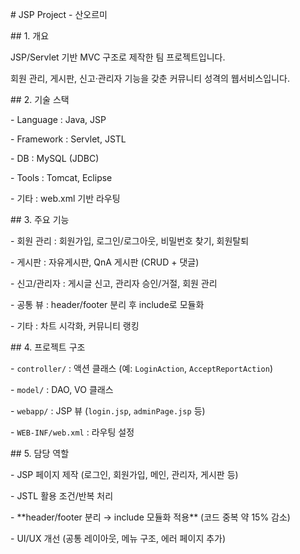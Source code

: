 \# JSP Project - 산오르미



\## 1. 개요

JSP/Servlet 기반 MVC 구조로 제작한 팀 프로젝트입니다.  

회원 관리, 게시판, 신고·관리자 기능을 갖춘 커뮤니티 성격의 웹서비스입니다.



\## 2. 기술 스택

\- Language : Java, JSP  

\- Framework : Servlet, JSTL  

\- DB : MySQL (JDBC)  

\- Tools : Tomcat, Eclipse  

\- 기타 : web.xml 기반 라우팅  



\## 3. 주요 기능

\- 회원 관리 : 회원가입, 로그인/로그아웃, 비밀번호 찾기, 회원탈퇴  

\- 게시판 : 자유게시판, QnA 게시판 (CRUD + 댓글)  

\- 신고/관리자 : 게시글 신고, 관리자 승인/거절, 회원 관리  

\- 공통 뷰 : header/footer 분리 후 include로 모듈화  

\- 기타 : 차트 시각화, 커뮤니티 랭킹  



\## 4. 프로젝트 구조

\- `controller/` : 액션 클래스 (예: `LoginAction`, `AcceptReportAction`)  

\- `model/` : DAO, VO 클래스  

\- `webapp/` : JSP 뷰 (`login.jsp`, `adminPage.jsp` 등)  

\- `WEB-INF/web.xml` : 라우팅 설정  



\## 5. 담당 역할

\- JSP 페이지 제작 (로그인, 회원가입, 메인, 관리자, 게시판 등)  

\- JSTL 활용 조건/반복 처리  

\- \*\*header/footer 분리 → include 모듈화 적용\*\* (코드 중복 약 15% 감소)  

\- UI/UX 개선 (공통 레이아웃, 메뉴 구조, 에러 페이지 추가)  


